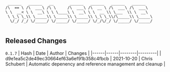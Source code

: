 ```
 ______   ______   __       ______   ______   ______   ______    
/\  == \ /\  ___\ /\ \     /\  ___\ /\  __ \ /\  ___\ /\  ___\   
\ \  __< \ \  __\ \ \ \____\ \  __\ \ \  __ \\ \___  \\ \  __\   
 \ \_\ \_\\ \_____\\ \_____\\ \_____\\ \_\ \_\\/\_____\\ \_____\ 
  \/_/ /_/ \/_____/ \/_____/ \/_____/ \/_/\/_/ \/_____/ \/_____/ 
                                                                 
```


## Released Changes

`0.1.7`
| Hash | Date | Author | Changes |
|------|------|--------|---------|
| d9e1ea5c2de49ec30664ef63a6ef91b358c4fbcb | 2021-10-20 | Chris Schubert | Automatic depenency and reference management and cleanup |
